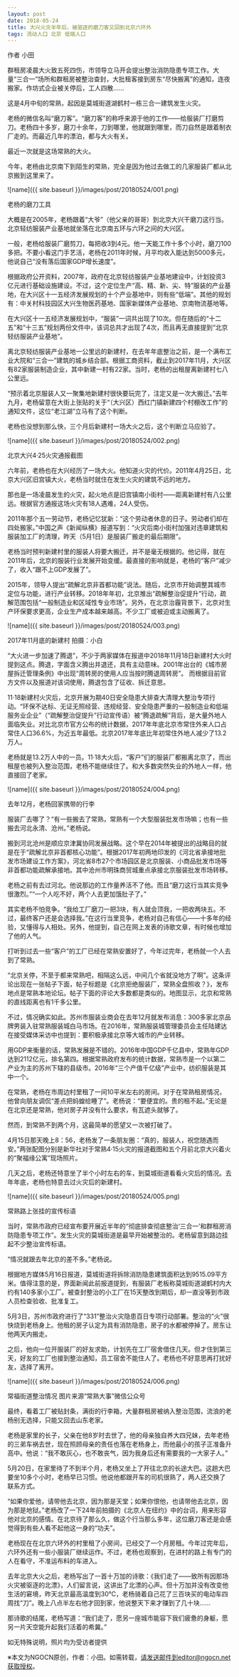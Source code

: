 ```yaml
---
layout: post
date: 2018-05-24
title: 大兴火灾半年后，被驱逐的磨刀客又回到北京六环外
tags: 流动人口 北京 低端人口
---
```

作者 小田 

群租房凌晨大火致五死四伤，市领导立马开会提出整治消防隐患专项工作。大量“三合一”场所和群租房被整治查封，大批租客接到房东“尽快搬离”的通知，连夜搬家。作坊式企业被关停后，工人四散……

这是4月中旬的常熟，起因是莫城街道湖鹤村一栋三合一建筑发生火灾。

老杨的微信名叫“磨刀客”。“磨刀客”的称呼来源于他的工作——给服装厂打磨剪刀。老杨四十多岁，磨刀十余年，刀到哪里，他就跟到哪里，而刀自然是跟着制衣厂走的。而最近几年的漂泊，都与大火有关。

最近一次就是这场常熟的大火。

<!--more-->

今年，老杨由北京南下到陌生的常熟，完全是因为他过去做工的几家服装厂都从北京搬到这里来了。

![name]({{ site.baseurl }}/images/post/20180524/001.png)

老杨的磨刀工具

大概是在2005年，老杨跟着“大爷”（他父亲的哥哥）到北京大兴干磨刀这行当。北京轻纺服装产业基地就坐落在北京南五环与六环之间的大兴区。

一般，老杨给服装厂磨剪刀，每把收3到4元。他一天能工作十多个小时，磨刀100多把。不要小看这门手艺活，老杨在2011年时候，月平均收入能达到5000多元，他说自己“没有落后国家GDP增长速度”。

根据政府公开资料，2007年，政府在北京轻纺服装产业基地建设中，计划投资3亿元进行基础设施建设。不过，这个定位生产“高、精、新、尖、特”服装的产业基地，在大兴区十一五经济发展规划的十个产业基地中，则有些“低端”。其他的规划有：中关村科技园区大兴生物医药基地、国家新媒体产业基地、京南物流基地等。

在大兴区十一五经济发展规划中，“服装”一词共出现了10次。但在随后的“十二五”和“十三五”规划两份文件中，该词总共才出现了4次，而且再无直接提到“北京轻纺服装产业基地”。

离北京轻纺服装产业基地一公里远的新建村，在去年年底整治之前，是一个满布工业大院和“三合一”建筑的城乡结合部。根据工商资料，截止到2017年11月，大兴区有82家服装制造企业，其中新建一村有22家。当时，老杨的出租屋离新建村七八公里远。

“预示着北京服装人又一聚集地新建村很快要玩完了，注定又是一次大搬迁。”去年九月，老杨留意在大街上张贴的关于“（大兴区）西红门镇新建四个村棚改工作”的通知文件，这位“老江湖”立马有了这个判断。

老杨也没想到那么快，三个月后新建村一场大火之后，这个判断立马应验了。

![name]({{ site.baseurl }}/images/post/20180524/002.png)

北京大兴4·25火灾通报截图

六年前，老杨也在大兴经历了一场大火。他知道火灾的代价。2011年4月25日，北京大兴区旧宫镇大火，老杨当时就住在发生火灾的建筑不远的地方。

那也是一场凌晨发生的火灾，起火地点是旧宫镇南小街村——距离新建村有八公里远。根据官方通报这场火灾有18人遇难，24人受伤。

2011年那个五一劳动节，老杨记忆犹新：“这个劳动者休息的日子。劳动者们却在四处搬家。”中国之声《新闻纵横》报道写到：“火灾后南小街村加强对违章建筑和服装加工厂的清理，昨天（5月1日）是服装厂搬走的最后期限”。

老杨当时预判新建村里的服装人将要大搬迁，并不是毫无根据的。他记得，就在2011年后，北京的服装行业发展开始变缓。最直接的影响就是，老杨的“客户”减少了，收入“跟不上GDP发展了”。

2015年，领导人提出“疏解北京非首都功能”说法。随后，北京市开始调整其城市定位与功能，进行产业转移。2018年年初，北京推出“疏解整治促提升”行动，疏解范围包括“一般制造业和区域性专业市场”。另外，在北京治霾背景下，北京对生产环保要求更高，企业生产成本越来越高。不少工厂或被迫或主动搬离了。

![name]({{ site.baseurl }}/images/post/20180524/003.png)

2017年11月底的新建村   拍摄：小白

“大火进一步加速了腾退”，不少于两家媒体在报道中2018年11月18日新建村大火时提到这点。腾退，字面含义腾出并退还，具有主动意味。2001年出台的《城市房屋拆迁管理条例》中出现“周转房的使用人应当按时腾退周转房”。 而根据目前官方文件以及报道对该词使用，腾退包含了征收、拆迁意思。

11·18新建村火灾后，北京开展为期40日安全隐患大排查大清理大整治专项行动。“环保不达标、无证无照经营、违规经营、安全隐患严重的一般制造业和低端服务业企业”（“疏解整治促提升”行动宣传语）被“腾退疏解”背后，是大量外地人面临失业。对比北京市官方公布的统计数据，2017年年底北京市常住外来人口占常住人口36.6%，为近五年最低。北京2017年年底比年初常住外地人减少了13.2万人。

老杨就是13.2万人中的一员。11·18大火后，“客户”们的服装厂都搬离北京了，而出租屋也被列入整治范围，老杨不能继续住了。和大多数突然失业的外地人一样，他直接回了老家。

![name]({{ site.baseurl }}/images/post/20180524/004.png)

去年12月，老杨回家携带的行李

服装厂去哪了？“有一些搬去了常熟，常熟有一个大型服装批发市场嘛；也有一些搬去河北永清、沧州。”老杨说。

搬到河北沧州是顺应京津冀协同发展战略。这个早在2014年被提出的战略目的就是在于“疏解北京非首都核心功能”。根据2017年初两地印发的《河北省承接地批发市场建设工作方案》，河北省8市27个市场园区是北京服装、小商品批发市场等非首都功能疏解承接地。其中沧州市明珠商贸城重点承接北京服装批发市场转移。

老杨之前有去过河北。他说那边的工作量养活不了他。而且“磨刀这行当其实竞争很激烈。”“一个人吃不好，两个人去更加饿肚子了。”

其实老杨不怕竞争。“我给工厂磨刀一把3块，有人就会顶我，一把收两块五。不过，最终客户还是会选择我。”在这行当里竞争，老杨对自己有信心——十多年的经验，又懂得与人相处。另外，他提到，自己在网上发表的诗歌文章，有时候也增加了他的人气。

打听到过去一些“客户”的工厂已经在常熟安置好了，今年过完年，老杨就一个人去到了常熟。

“北京关停，不至于都来常熟吧，相隔这么远，中间几个省就没地方了啊”。这条评论出现在一张帖子下面，帖子标题是《北京拒绝服装厂，常熟全盘照收？》，发布地点是常熟本地论坛。帖子下面的评论大多数都是类似的。地图显示，北京和常熟的直线距离也有1千多公里。

不过，情况确实如此。苏州市服装业商会在去年12月就发布消息：300多家北京品牌男装入驻常熟服装城白马市场。在2016年，常熟服装城管理委员会主任陆建达在接受媒体采访中也提到：要积极承接北京等大城市的产业转移。

用GDP来衡量的话，常熟发展是不错的。2016年中国GDP千亿县中，常熟年GDP达到2112亿元，排名第四。根据常熟政府发布的统计数据，常熟市是一个以第二产业为主的苏州下辖的县级市。2016年“三个产值千亿级”产业中，纺织服装是其中一个。

在常熟，老杨在市周边村里租了一间10平米左右的房间。对于在常熟租房情况，他曾向朋友调侃“差点把蚂蝗给睡了”。老杨说：“要便宜的。贵的租不起。”无论是在北京还是常熟，他对房子并没有什么要求，有瓦遮头就够了。

然而，到常熟不到两个月，这最简单的愿望又一次被打破了。

4月15日那天晚上8：56，老杨发了一条朋友圈：“真的，服装人，祝您随遇而安。”两张配图分别是新华社对于常熟4·15火灾的报道截图和五个月前北京大兴着火的“聚福缘公寓”现场照片。

几天之后，老杨还特意坐了半个小时左右的车，到莫城街道看看火灾后的情况。去年年底，老杨也特意去过火灾后的新建村。

![name]({{ site.baseurl }}/images/post/20180524/005.png)

常熟路上张挂的宣传标语

当时，常熟市政府已经宣布要开展近半年的“彻底排查彻底整治‘三合一’和群租房消防隐患专项工作”。发生火灾的莫城街道是最早开始被整治的。老杨留意到路边挂起不少整治宣传标语。

“情况就跟去年北京的差不多。”老杨说。

根据地方媒体5月16日报道，莫城街道将拆除消防隐患建筑面积达到9515.09平方米。值得注意的是，界面新闻此前报道提到，有服装厂老板称莫城街道湖鹤村内大约有140多家小工厂。被查封整治的小工厂在15天整改到期后，却一直没等到市政人员检查验收、批准复工。

5月3日，苏州市政府进行了“331”整治火灾隐患百日专项行动部署。﻿整治的“火”很快烧到老杨身上。他租的房子认定为具有消防隐患，房子的水都被停掉了。房东让他两天内搬走。

之后，他向一位开服装厂的好友求助，计划先在工厂宿舍借住几天。但才住到第三天，好友的工厂也接到整治通知，员工宿舍不能住人了。老杨也不好意思再打扰好友，选择了离开。

![name]({{ site.baseurl }}/images/post/20180524/006.png)

常福街道整治情况  图片来源“常熟大事”微信公众号

最终，看着工厂被贴封条，满街的行李箱，大量群租房被纳入整治范围，流浪的老杨别无选择，只能又回去山东老家。

老杨是家里的长子，父亲在他8岁时去世了，他的母亲独自养大四兄妹，去年老杨的三弟车祸去世，现在照顾母亲的责任也落在老杨身上，而他最小的孩子正准备升高中。他说：“我不敢灰心，也不敢丧气，因为我身后还有需要我的一大家子人。”

5月20日，在家里待了不到半个月，老杨又坐上了开往北京的长途大巴。这趟大巴要坐10多个小时，老杨早已习惯。他说他都跟开车的司机很熟了，两人还交换了联系方式。

“如果你爱他，请带他去北京，因为那是天堂；如果你恨他，也请带他去北京，因为那是地狱。”老杨改了一下24年前拍摄的《北京人在纽约》中的台词，用来形容他对北京的感情。在北京待了那么久，做这个行当那么多年，这位磨刀客还是会感觉得到有些人看不起他这一身的“功夫”。

老杨现在在北京六环外的村里租了小房间，已经交了一个月房租。今年过完年后，六环外还有一些小服装厂继续运作。不过，老杨也观察到，在进村的路上有专门的人在看守，不准运布料的车进入。

去年北京大火之后，老杨写出了一首十万加的诗歌：《我们走了——致所有因那场火灾被驱逐的北漂》，人们留言说，这讲出了北漂的心声。但十万加并没有改变他生活的窘境，昨天北京最高温度到30℃，老杨骑着自己花了三百块买的电动车四周找“刀”。晚上八点半左右他才回到家，他说整天下来才赚到了几十块……

那诗歌的结尾，老杨写道：“我们走了，愿另一座城市能容下我们疲惫的身躯，愿另一片天空能升起我们活着的希冀。”

如无特殊说明，照片均为受访者提供


※本文为NGOCN原创，作者：小田。如需转载，请发送邮件到editor@ngocn.net获取授权。
